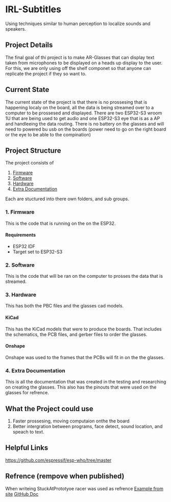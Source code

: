 # IRL-Subtitles

Using techniques similar to human perception to localize sounds and speakers.

## Project Details

The final goal of thi project is to make AR-Glasses that can display text taken from microphones to be displayed on a heads up display to the user. For this, we are only using off the shelf componet so that anyone can replicate the project if they so want to.

## Current State
The current state of the project is that there is no prossesing that is happening localy on the board, all the data is being streamed over to a computer to be prossesed and displayed. There are two ESP32-S3 wroom 1U that are being used to get audio and one ESP32-S3 eye that is as a AP and handleeing the data routing. There is no battery on the glasses and will need to powered bu usb on the boards (power need to go on the right board or the eye to be able to the compination)

## Project Structure
The project consists of
1. [Firmware](#1-firmware)
2. [Software](#2-software)
3. [Hardware](#3-hardware)
4. [Extra Documentation](#4-extra-documentation)

Each are stuctured into there own folders, and sub groups.

### 1. Firmware
This is the code that is running on the on the ESP32.

#### Requirements
- ESP32 IDF
- Target set to ESP32-S3

### 2. Software
This is the code that will be ran on the computer to prosses the data that is streamed.

### 3. Hardware
This has both the PBC files and the glasses cad models.

#### KiCad
This has the KiCad models that were to produce the boards. That includes the schematics, the PCB files, and gerber files to order the glasses.

#### Onshape
Onshape was used to the frames that the PCBs will fit in on the the glasses. 

### 4. Extra Documentation
This is all the documentation that was created in the testing and researching on creating the glasses. This also has the pinouts that were used on the glasses for refrence.

## What the Project could use
1. Faster prossesing, moving computaion onthe the board
2. Better intergration between programs, face detect, sound location, and speach to text.

## Helpful Links
https://github.com/espressif/esp-who/tree/master

## Refrence (rempove when published)
When writeing StuckAtPrototyoe racer was used as refrence
[Example from site](https://github.com/StuckAtPrototype/Racer/blob/master/README.md?plain=1)
[GitHub Doc](https://docs.github.com/en/get-started/writing-on-github/getting-started-with-writing-and-formatting-on-github/basic-writing-and-formatting-syntax#links)
